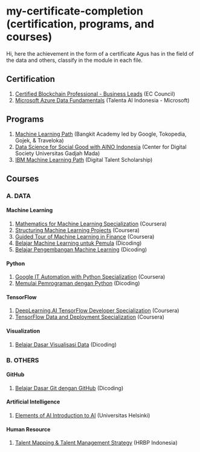 # my-certificate-completion (certification, programs, and courses)
Hi, here the achievement in the form of a certificate Agus has in the field of the data and others, classify in the module in each file.

## Certification
1. [Certified Blockchain Professional - Business Leads](https://github.com/aguswahy13/my-certification/blob/main/certification/Certified%20Blockchain%20Professional%20-%20Business%20Leads.pdf) (EC Council)
2. [Microsoft Azure Data Fundamentals](https://github.com/aguswahy13/my-certificate-completion/blob/main/certification/Microsoft%20Azure%20Data%20Fundamentals.pdf) (Talenta AI Indonesia - Microsoft)

## Programs
1. [Machine Learning Path](https://github.com/aguswahy13/my-certification/blob/main/programs/bangkit-academy/Bangkit%20Graduate%20and%20Company%20Capstone.pdf) (Bangkit Academy led by Google, Tokopedia, Gojek, & Traveloka)
2. [Data Science for Social Good with AINO Indonesia](https://github.com/aguswahy13/my-certification/blob/main/programs/center-for-digital-society-universitas-gadjah-mada/Data%20Science%20for%20Social%20Good%20with%20AINO%20Indonesia.pdf) (Center for Digital Society Universitas Gadjah Mada)
3. [IBM Machine Learning Path](https://github.com/aguswahy13/my-certification/blob/main/programs/digital-talent-scholarship/IBM%20Machine%20Learning%20Path%2C%20FGA%20DTS.pdf) (Digital Talent Scholarship)

## Courses

### A. DATA
#### Machine Learning
1. [Mathematics for Machine Learning Specialization](https://github.com/aguswahy13/my-certification/blob/main/courses/machine-learning/Mathematics%20for%20Machine%20Learning%20Specialization.pdf) (Coursera)
2. [Structuring Machine Learning Projects](https://github.com/aguswahy13/my-certification/blob/main/courses/machine-learning/Structuring%20Machine%20Learning%20Projects.pdf) (Coursera)
3. [Guided Tour of Machine Learning in Finance](https://github.com/aguswahy13/my-certification/blob/main/courses/machine-learning/Guided%20Tour%20of%20Machine%20Learning%20in%20Finance.pdf) (Coursera)
4. [Belajar Machine Learning untuk Pemula](https://github.com/aguswahy13/my-certification/blob/main/courses/machine-learning/Belajar%20Machine%20Learning%20untuk%20Pemula.pdf) (Dicoding)
5. [Belajar Pengembangan Machine Learning](https://github.com/aguswahy13/my-certification/blob/main/courses/machine-learning/Belajar%20Pengembangan%20Machine%20Learning.pdf) (Dicoding)

#### Python
1. [Google IT Automation with Python Specialization](https://github.com/aguswahy13/my-certification/blob/main/courses/python/Google%20IT%20Automation%20with%20Python%20Specialization.pdf) (Coursera)
2. [Memulai Pemrograman dengan Python](https://github.com/aguswahy13/my-certification/blob/main/courses/python/Memulai%20Pemrograman%20dengan%20Python.pdf) (Dicoding)

#### TensorFlow
1. [DeepLearning.AI TensorFlow Developer Specialization](https://github.com/aguswahy13/my-certification/blob/main/courses/tensorflow/DeepLearning.AI%20TensorFlow%20Developer%20Specialization.pdf) (Coursera)
2. [TensorFlow Data and Deployment Specialization](https://github.com/aguswahy13/my-certification/blob/main/courses/tensorflow/TensorFlow%20Data%20and%20Deployment%20Specialization.pdf) (Coursera)

#### Visualization
1. [Belajar Dasar Visualisasi Data](https://github.com/aguswahy13/my-certification/blob/main/courses/visualization/Belajar%20Dasar%20Visualisasi%20Data.pdf) (Dicoding)

### B. OTHERS
#### GitHub
1. [Belajar Dasar Git dengan GitHub](https://github.com/aguswahy13/my-certification/blob/main/courses/github/Belajar%20Dasar%20Git%20dengan%20GitHub.pdf) (Dicoding)

#### Artificial Intelligence
1. [Elements of AI Introduction to AI](https://github.com/aguswahy13/my-certification/blob/main/courses/artificial-intelligence/Elements%20of%20AI%20Introduction%20to%20AI.pdf) (Universitas Helsinki)

#### Human Resource
1. [Talent Mapping & Talent Management Strategy](https://github.com/aguswahy13/my-certification/blob/main/courses/human-resource/Talent%20Mapping%20%26%20Talent%20Management%20Strategy.pdf) (HRBP Indonesia)
